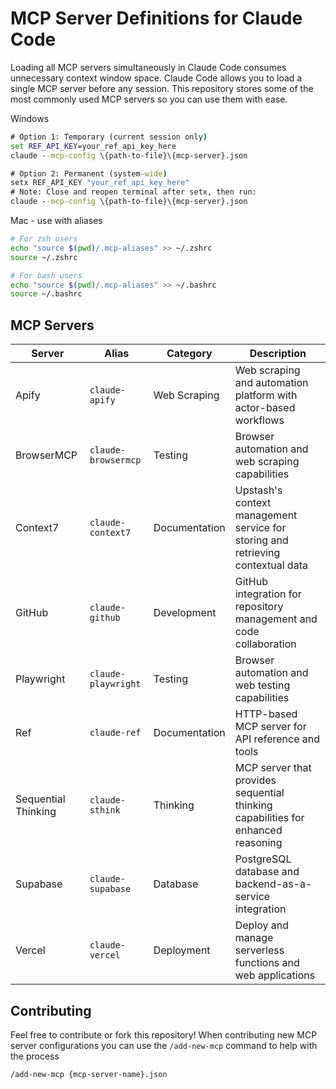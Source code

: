 # MCP Server Definitions for Claude Code

Loading all MCP servers simultaneously in Claude Code consumes unnecessary context window space. Claude Code allows you to load a single MCP server before any session.
This repository stores some of the most commonly used MCP servers so you can use them with ease.

Windows

```cmd
# Option 1: Temporary (current session only)
set REF_API_KEY=your_ref_api_key_here
claude --mcp-config \{path-to-file}\{mcp-server}.json

# Option 2: Permanent (system-wide)
setx REF_API_KEY "your_ref_api_key_here"
# Note: Close and reopen terminal after setx, then run:
claude --mcp-config \{path-to-file}\{mcp-server}.json
```

Mac - use with aliases

```zsh
# For zsh users
echo "source $(pwd)/.mcp-aliases" >> ~/.zshrc
source ~/.zshrc

# For bash users
echo "source $(pwd)/.mcp-aliases" >> ~/.bashrc
source ~/.bashrc
```

## MCP Servers

| Server | Alias | Category | Description |
|--------|-------|----------|-------------|
| Apify | `claude-apify` | Web Scraping | Web scraping and automation platform with actor-based workflows |
| BrowserMCP | `claude-browsermcp` | Testing | Browser automation and web scraping capabilities |
| Context7 | `claude-context7` | Documentation | Upstash's context management service for storing and retrieving contextual data |
| GitHub | `claude-github` | Development | GitHub integration for repository management and code collaboration |
| Playwright | `claude-playwright` | Testing | Browser automation and web testing capabilities |
| Ref | `claude-ref` | Documentation | HTTP-based MCP server for API reference and tools |
| Sequential Thinking | `claude-sthink` | Thinking | MCP server that provides sequential thinking capabilities for enhanced reasoning |
| Supabase | `claude-supabase` | Database | PostgreSQL database and backend-as-a-service integration |
| Vercel | `claude-vercel` | Deployment | Deploy and manage serverless functions and web applications |

## Contributing

Feel free to contribute or fork this repository! When contributing new MCP server configurations you can use the `/add-new-mcp` command to help with the process

```bash
/add-new-mcp {mcp-server-name}.json
```

